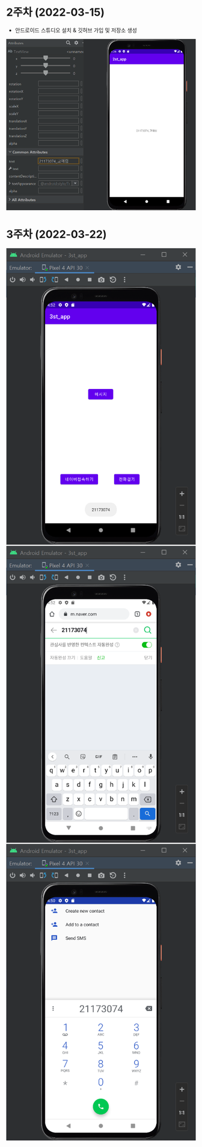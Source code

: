 # 2주차 (2022-03-15)
- 안드로이드 스튜디오 설치 & 깃허브 가입 및 저장소 생성

<img width="" height="" src="./pic/2st.PNG"></img>

# 3주차 (2022-03-22)

<img width="" height="" src="./pic/3주차_메인.PNG"></img>
<img width="" height="" src="./pic/3주차_네이버.PNG"></img>
<img width="" height="" src="./pic/3주차_전화걸기.PNG"></img>
